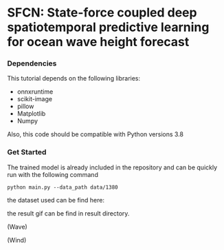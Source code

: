 # SFCN: State-force coupled deep spatiotemporal predictive learning for ocean wave height forecast



### Dependencies

This tutorial depends on the following libraries:

* onnxruntime
* scikit-image
* pillow
* Matplotlib
* Numpy

Also, this code should be compatible with Python versions 3.8



### Get Started

The trained model is already included in the repository and can be quickly run with the following command

```
python main.py --data_path data/1380
```

the dataset used can be find here:

the result gif can be find in result directory.

(Wave)

(Wind)